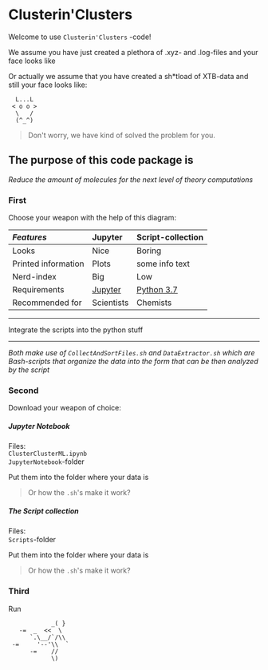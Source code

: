 # Clusterin'Clusters

Welcome to use `Clusterin'Clusters` -code!

We assume you have just created a plethora of .xyz- and .log-files and your face looks like

Or actually we assume that you have created a sh*tload of XTB-data and still your face looks like:
```
  L...L  
 < o o >
  \   /
  (^_^)
  ```

> Don't worry, we have kind of solved the problem for you.

## The purpose of this code package is

*Reduce the amount of molecules for the next level of theory computations*

### First

Choose your weapon with the help of this diagram:  

| *Features*          | **Jupyter**     | **Script-collection**   |
| :------------------ | :-------------- | :-------------- |
| Looks               | Nice            | Boring          |
| Printed information | Plots           | some info text  |
| Nerd-index          | Big             | Low             |
| Requirements | [Jupyter](https://anaconda.org) | [Python 3.7](https://www.python.org) |
| Recommended for     | Scientists  | Chemists    |

***
Integrate the scripts into the python stuff
***

*Both make use of `CollectAndSortFiles.sh` and `DataExtractor.sh` which are Bash-scripts that organize the data into the form that can be then analyzed by the script*  

### Second

Download your weapon of choice:

##### Jupyter Notebook

Files:  
`ClusterClusterML.ipynb`  
`JupyterNotebook`-folder

Put them into the folder where your data is
> Or how the `.sh`'s make it work?

##### The Script collection

Files:  
`Scripts`-folder

Put them into the folder where your data is
> Or how the `.sh`'s make it work?

### Third

Run
```
            _( }
   -=  _  <<  \
      `.\__/`/\\
 -=     '--'\\  `
      -=    //
            \)
```
